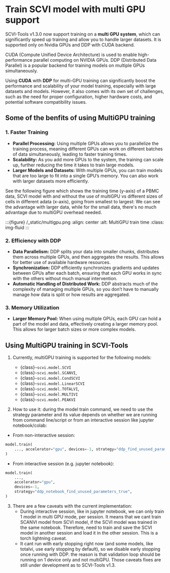 # Train SCVI model with multi GPU support


SCVI-Tools v1.3.0 now support training on a **multi GPU system**, which can significantly speed up training and allow you to handle larger datasets. It is supported only on Nvidia GPUs and DDP with CUDA backend.

CUDA (Compute Unified Device Architecture) is used to enable high-performance parallel computing on NVIDIA GPUs. DDP (Distributed Data Parallel) is a popular backend for training models on multiple GPUs simultaneously.

Using **CUDA** with **DDP** for multi-GPU training can significantly boost the performance and scalability of your model training, especially with large datasets and models. However, it also comes with its own set of challenges, such as the need for proper configuration, higher hardware costs, and potential software compatibility issues.

## Some of the benfits of using MultiGPU training

### 1. **Faster Training**
   - **Parallel Processing:** Using multiple GPUs allows you to parallelize the training process, meaning different GPUs can work on different batches of data simultaneously, leading to faster training times.
   - **Scalability:** As you add more GPUs to the system, the training can scale up, further reducing the time it takes to train large models.
   - **Larger Models and Datasets:** With multiple GPUs, you can train models that are too large to fit into a single GPU’s memory. You can also work with larger datasets more efficiently.

See the following figure which shows the training time (y-axis) of a PBMC data, SCVI model with and without the use of multiGPU vs different sizes of cells in different adata (x-axis), going from smallest to largest:
We can see the advantage with larger data, while for the small data, there's no much advantage due to multiGPU overhead needed.

:::{figure} /\_static/multigpu.png
:align: center
:alt: MultiGPU train time
:class: img-fluid
:::

### 2. **Efficiency with DDP**
   - **Data Parallelism:** DDP splits your data into smaller chunks, distributes them across multiple GPUs, and then aggregates the results. This allows for better use of available hardware resources.
   - **Synchronization:** DDP efficiently synchronizes gradients and updates between GPUs after each batch, ensuring that each GPU works in sync with the others without much manual intervention.
   - **Automatic Handling of Distributed Work:** DDP abstracts much of the complexity of managing multiple GPUs, so you don’t have to manually manage how data is split or how results are aggregated.

### 3. **Memory Utilization**
   - **Larger Memory Pool:** When using multiple GPUs, each GPU can hold a part of the model and data, effectively creating a larger memory pool. This allows for larger batch sizes or more complex models.

## Using MultiGPU training in SCVI-Tools

1. Currently, multiGPU training is supported for the following models:
   - {class}`~scvi.model.SCVI`
   - {class}`~scvi.model.SCANVI`,
   - {class}`~scvi.model.CondSCVI`
   - {class}`~scvi.model.LinearSCVI`
   - {class}`~scvi.model.TOTALVI`,
   - {class}`~scvi.model.MULTIVI`
   - {class}`~scvi.model.PEAKVI`



2. How to use it: during the model train command, we need to use the strategy parameter and its value depends on whether we are running from command line/script or from an interactive session like jupyter notebook/colab:
- From non-interactive session:
```python
model.train(
    ..., accelerator="gpu", devices=-1, strategy="ddp_find_unused_parameters_true"
)
```
- From interactive session (e.g. jupyter notebook):
```python
model.train(
    ...,
    accelerator="gpu",
    devices=-1,
    strategy="ddp_notebook_find_unused_parameters_true",
)
```

3. There are a few caveats with the current implementation:
   - During interactive session, like in jupyter notebook, we can only train 1 model in multi GPU mode, per session.
   It means that we cant train SCANVI model from SCVI model, if the SCVI model was trained in the same notebook. Therefore, need to train and save the SCVI model in another session and load it in the other session. This is a torch lightning caveat.
   - It cant run with early stopping right now (and some models, like totalvi, use early stopping by default), so we disable early stopping once running with DDP. the reason is that validation loop should be running on 1 device only and not multiGPU.
Those caveats fixes are still under development as to SCVI-Tools v1.3.
